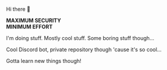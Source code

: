 Hi there 👋

**MAXIMUM SECURITY**\
**MINIMUM EFFORT**

I'm doing stuff. Mostly cool stuff. Some boring stuff though...

Cool Discord bot, private repository though 'cause it's so cool...

Gotta learn new things though!
